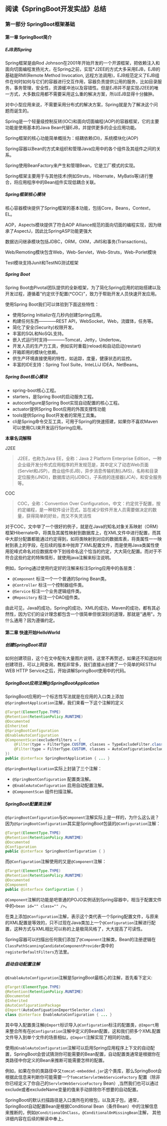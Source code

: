 ## 阅读《SpringBoot开发实战》总结
### 第一部分 SpringBoot框架基础
#### 第一章 SpringBoot简介

##### **EJB到Spring**

Spring框架是由Rod Johnson在2001年开始开发的一个开源框架，把依赖注入和面向切面编程发扬光大，在Spring之前，实现*J2EE的方式大多采用EJB，EJB的基础是RMI(Remote Method Invocation, 远程方法调用)，EJB规范定义了EJB组件在何时如何与它们的容器进行交互作用，容器负责提供公用的服务，比如目录服务，事务管理，安全性，资源缓冲池以及容错性。但是EJB并不是实现J2EE的唯一方式，大多数应用都不需要采用这么重的解决方案，所以EJB显得十分臃肿。
    
对中小型应用来说，不需要采用分布式的解决方案，Spring就是为了解决这个问题而诞生的。

Spring是一个轻量级控制反转(IOC)和面向切面编程(AOP)的容器框架，它的主要功能是使用基本的Java Bean代替EJB，并提供更多的企业应用功能。

Spring框架的核心功能简单概括为：结耦依赖(DI)，系统模块化(AOP)

Spring容器以Bean的方式来组织和管理Java应用中的各个组件及其组件之间的关系。

Spring使用BeanFactory来产生和管理Bean，它是工厂模式的实现。

Spring框架主要用于与其他技术(例如Struts，Hibernate，MyBatis等)进行整合，将应用程序中的Bean组件实现低耦合关联。

##### **Spring框架核心模块**

核心容器模块提供了Spring框架的基本功能，包括Core，Beans，Context，EL。

AOP，Aspects模块提供了符合AOP Alliance规范的面向切面的编程实现，因为继承了AspectJ，因此比SpringASP功能更强大

数据访问继承模块包括JDBC，ORM，OXM，JMS和事务(Transactions)。

Web/Remoting模块包含Web，Web-Servlet，Web-Struts，Web-Porlet模块

Test模块支持Junit和TestNG测试框架

##### **Spring Boot**

Spring Boot由Pivotal团队提供的全新框架，为了简化Spring应用的初始搭建以及开发过程，遵循着"约定优于配置(*COC)"，致力于帮助开发人员快速开发应用。

使用Spring Boot我们可以体验到下面这些特性：
- 使用Spring Initializr在几秒内创建Spring应用。
- 构建任何东西————REST API，WebSocket，Web，流媒体，任务等。
- 简化了安全(Security)权限开发。
- 丰富的SQL和NoSQL支持。
- 嵌入式运行时支持————Tomcat，Jetty，Undertow。
- 开发人员的生产力工具，例如实时重载(reload)和自动启动(restart)
- 开箱即用的模块化依赖。
- 供生产环境直接使用的特性，如追踪，度量，健康状态的监控。
- 丰富的IDE支持：Spring Tool Suite，InteLLiJ IDEA，NetBeans。

##### **Spring Boot核心模块**

- spring-boot核心工程。
- starters，是Spring Boot的启动服务工程。
- autoconfigure是Spring Boot实现自动配置的核心工程。
- actuator提供Spring Boot应用的外围支撑性功能
- tools提供Spring Boot开发者的常用工具集。
- cli是Spring命令交互工具，可用于Spring的快速搭建，如果你不喜欢Maven可以使用CLI来开发运行Spring应用。

**本章名词解释**

J2EE
> J2EE，也称为Java EE，全称：Java 2 Platform Enterprise Edition，一种企业级开发分布式应用程序的开发规范是，其中定义了动态Web页面(Servlet和JSP)，商业组件(EJB)，异步消息传输机制(JMS)，名称和目录定位服务(JNDI)，数据库访问(JDBC)，子系统的连接器(JCA)，和安全服务等。

COC
> COC，全称：Convention Over Configuration，中文：约定优于配置，按约定编程，是一种软件设计范式，旨在减少软件开发人员需要做决定的数量，获得简单的好处，而又不失灵活性

对于COC，文中举了一个很好的例子，就是在Java的知名对象关系映射（ORM）框架Hibernate中，将类及其属性映射到数据库上，在XML文件中进行配置，而其中大部分配置都能通过约定得到，如将类映射到对应的数据库表，将类属性一一映射到表上的字段，在后续的版本中抛弃了XML配置文件，而是使用Java类属性使用驼峰式命名对应数据库中下划线命名这个恰当的约定，大大简化配置。而对于不符合这些约定的特殊情形，就使用java注解来标注说明。

例如，Spring通过使用约定好的注解来标注Spring应用中的各层类：

- `@Component` 标注一个一个普通的Spring Bean类。
- `@Controller` 标注一个控制器组件类。
- `@Service` 标注一个业务逻辑组件类。
- `@Repository` 标注一个DAO组件类。

由此可见，Java的成功，Spring的成功，XML的成功，Maven的成功，都有其必然性，因为它们的设计理念都包含一个很简单但很深刻的道理，那就是"通用"。为什么通用？因为遵循约定。

#### 第二章 快速开始HelloWorld

##### **创建SpringBoot项目**

如何创建项目，这个在文中配有大量图片说明，这里不再赘述，如果还不知道如何创建项目，可以上网查询，教程非常多，我们直接从创建了一个简单的RESTful WEB HTTP Service之后，开始讲解SpringBoot使用中的代码。

##### **SpringBoot应用注解@SpringBootApplication**

SpringBoot应用的一个标志性写法就是在应用的入口类上添加`@SpringBootApplication`注解，我们来看一下这个注解的定义

```java
@Target(ElementType.TYPE)
@Retention(RetentionPolicy.RUNTIME)
@Documented
@Inherited
@SpringBootConfiguration
@EnableAutoConfiguration
@ComponentScan(excluderFilters = {
    @Filter(type = FilterType.CUSTOM, classes = TypeExcludeFilter.class),
    @Filter(type = FilterType.CUSTOM, classes = AutoConfigurationExcludeFilter.class)
})
public @interface SpringBootApplication { ... }
```

`@SpringBootApplication`实际上封装了三个注解：
- `@SpringBootConfiguration` 配置类注解。
- `@EnableAutoConfiguration` 启用自动配置注解。
- `@ComponentScan` 组件扫描注解。

##### **SpringBoot配置类注解**

`@SpringBootConfiguration`与`@Component`注解实际上是一样的，为什么这么说？因为`@SpringBootConfiguration`其实是SpringBoot包装的`@Configuration`注解：

```java
@Target(ElementType.TYPE)
@Retention(RetentionPolicy.RUNTIME)
@Documented
@Configuration
public @interface SpringBootConfiguration { }
```

而`@Configuration`注解使用的又是`@Component`注解：

```java
@Target(ElementType.TYPE)
@Retention(RetentionPolicy.RUNTIME)
@Documented
@Component
public @interface Configuration { }
```

`@Component`注解的功能是吧普通的POJO实例话到Spring容器中，相当于配置文件中的`<bean id="" class="" />`。

在类上添加`@Configuration`注解，表示这个类代表一个Spring配置文件，与原来的XML配置是等效的，只不过现在Java类加上一个`@Configuration`注解进行配置，这种方式与XML相比可以称的上是极简风格了，大大提高了可读性。

Spring容器可以扫描出任何我们添加了`@Component`注解类，Bean的注册逻辑在`ClassPathScanningCandidateComponentProvider`类中的`registerDefaultFilters`方法里。

##### **启动自动配置注解**

`@EnableAutoConfiguration`注解是SpringBoot最核心的注解，首先看下定义:

```java
@Target(ElementType.TYPE)
@Retention(RetentionPolicy.RUNTIME)
@Documented
@Inherited
@AutoConfigurationPackage
@Import(AutoConfiguationImportSelector.class)
class @interface EnableAutoConfiguration { ... }
```

其中导入配置类注解`@Import`标识导入`@Configuration`标注的配置类，`@Import`用来整合所有在`@Configuration`注解中定义的Bean配置，这和我们把多个XML配置文件导入到单个文件的场景相似，`@Import`注解实现了相同的功能。

使用`@EnableAutoConfiguration`注解可以启用Spring应用程序上下文的自动配置，SpringBoot会尝试猜测你可能需要的Bean配置，自动配置类通常是根据你在类路径中你定义的Bean来推断可能需要怎样的配置。

例如，如果在你的类路径中又`tomcat-embedded.jar`这个类库，那么SpringBoot会根据此信息来判断你可能需要一个`TomcatServletWebServiceFactory` 配置（除非你已经定义了你自己的`ServletWebServiceFactory` Bean）,当然我们也可以通过exclude或者excludeName变量的值来手动排除你不想要的自动配置。

SpringBoot的默认扫描路径是入口类所在的根包，以及其子包，通常，SpringBoot自动配置Bean是根据Conditional Bean（条件Bean）中的注解信息来推断的，例如`@ConditionalOnClass`，`@ConditionalOnMissingBean`注解， 其他详细内容在后续的解读中奉上。


















